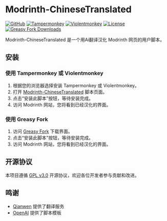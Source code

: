 # Modrinth-ChineseTranslated

[![GitHub](https://img.shields.io/badge/GitHub-Repo-blue?logo=github)](https://github.com/YlovexLN/Modrinth-ChineseTranslated)
[![Tampermonkey](https://img.shields.io/badge/Tampermonkey-Get%20Extension-blue?logo=tampermonkey&logoColor=white)](https://www.tampermonkey.net/)
[![Violentmonkey](https://img.shields.io/badge/Violentmonkey-Get%20Extension-orange?logo=violentmonkey&logoColor=white)](https://violentmonkey.github.io/)
[![License](https://img.shields.io/badge/License-GPL3.0-green.svg)](LICENSE)
[![Greasy Fork Downloads](https://img.shields.io/badge/GreasyFork-Script-blue?&label=Downloads&logo=greasyfork)](https://greasyfork.org/zh-CN/scripts/526366-modrinth-chinesetranslated)

Modrinth-ChineseTranslated 是一个用Ai翻译汉化 Modrinth 网页的用户脚本。

## 安装

### 使用 Tampermonkey 或 Violentmonkey

1. 根据您的浏览器选择安装 Tampermonkey 或 Violentmonkey。
2. 打开 [Modrinth-ChineseTranslated](https://github.com/YlovexLN/Modrinth-ChineseTranslated/releases/latest/download/script.user.js) 脚本页面。
3. 点击“安装此脚本”按钮，等待安装完成。
4. 访问 Modrinth 网站，您将看到已经汉化的界面。

### 使用 Greasy Fork

1. 访问 [Greasy Fork](https://greasyfork.org/zh-CN/scripts/526366-modrinth-chinesetranslated) 下载界面。
2. 点击“安装此脚本”按钮，等待安装完成。
3. 访问 Modrinth 网站，您将看到已经汉化的界面。

## 开源协议

本项目遵循 [GPL v3.0](https://www.gnu.org/licenses/gpl-3.0.html) 开源协议，欢迎各位开发者参与贡献和改进。

## 鸣谢

- [Qianwen](https://tongyi.aliyun.com/) 提供了翻译服务
- [OpenAI](https://openai.com/) 提供了脚本模板
